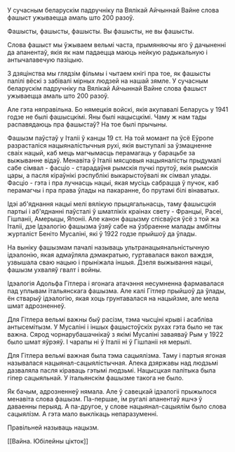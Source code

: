 У сучасным беларускім падручніку па Вялікай Айчыннай Вайне слова фашыст ужываецца амаль што 200 разоў. 





Фашысты, фашысты, фашысты. Вы фашысты, не вы фашысты.



Слова фашыст мы ўжываем вельмі часта, прымяняючы яго ў дачыненні да апанентаў, якія як нам падаецца маюць нейкую радыкальную і антычалавечую пазіцыю. 

З дзяцінства мы глядзім фільмы і чытаем кнігі пра тое, як фашысты палілі вёскі з забівалі мірных людзей на нашай зямле. У сучасным беларускім падручніку па Вялікай Айчыннай Вайне слова фашыст ужываецца амаль што 200 разоў. 

Але гэта няправільна. Бо нямецкія войскі, якія акупавалі Беларусь у 1941 годзе не былі фашысцкімі. Яны былі нацысцкімі. Чаму ж нам тады распавядаюць пра фашыстаў? На тое былі прычыны.

Фашызм паўстаў у Італіі ў канцы 19 ст. На той момант па ўсё Еўропе разрасталіся нацыяналістычныя рухі, якія выступалі за ўзмацненне сваіх нацый, каб мець магчымасць перамагаць у барацьбе за выжыванне відаў. Менавіта ў Італіі мясцовыя нацыяналісты прыдумалі сабе сімвал - фасціо - старадаўня рымскія пучкі прутоў, якія рымскія цары, а пасля кіраўнікі рэспублікі выкарыстоўвалі як сімвал улады. Фасціо - гэта і пра лучнасць нацыі, якая мусіць сабрацца ў пучок, каб перамагчы і пра права ўлады на пакаранне, бо прутамі білі вінаватых.

Ідэі аб'яднання нацыі мелі вялікую прыцягальнасць, таму фашысцкія партыі і аб'яднанні паўсталі ў шматлікіх краінах свету - Францыі, Расеі, Гішпаніі, Амерыцы, Японіі. Але канон фашызму спісваўся ўсё з той жа Італіі, дзе Ідэалогію фашызма ўзяў сабе на ўзбраенне малады амбітны журталіст Беніто Мусаліні, які ў 1922 годзе прыйшоў да ўлады.

На выніку фашызмам пачалі называць ультранацыянальністычную ідэалонію, якая адмаўляла дэмакратыю, гуртавалася вакол важдзя, узвышала сваю нацыю і прыніжала іншыя. Дзеля выжывання нацыі, фашызм ухваляў гвалт і войны.

Ідэалогія Адольфа Гітлера і ягонага атачэння несумненна фармавалася пад уплывам італьянскага фашызма. Але калі Гітлер прыйшоў да ўлады, ён стварыў ідэалогію, якая хоць грунтавалася на нацыйзме, але мела шмат адрозненнеў. 

Для Гітлера вельмі важны быў расізм, тэма чысціні крыві і асабліва антысемітызм. У Мусаліні і іншых фашыстоўскіх рухах гэта было не так важна. Сярод чорнарубашачнікаў з якімі Мусаліні заваяваў Рым у 1922 было шмат яўрэяў. І чарапы ні ў Італіі ні ў Гішпаніі ня мерылі.

Для Гітлера вельмі важная была тэма сацыялізма. Таму і партыя ягоная называлася нацыянал-сацыялістычная. Апека дзяржавы над людзьмі дазваляла пасля кіраваць гэтымі людзьмі. Нацысцкая палітыка была гіпер сацыяльнай. У італьянскім фашызме такога не было.

Як бачым, адрозненнеў нямала. Але ў савецкай ідэалогіі прыжылося менавіта слова фашызм. Па-першае, ім ругалі апанентаў яшчэ ў даваенны перыяд. А па-другое, у слове нацыянал-сацыялім было слова сацыялізм. А гэта мало выклікаць непаразуменні. 

Правільней называць нацызм.

[[Вайна. Юбілейны цікток]]
